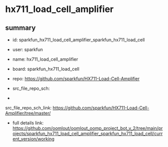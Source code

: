 # hx711_load_cell_amplifier
 
## summary 
* id: sparkfun_hx711_load_cell_amplifier_sparkfun_hx711_load_cell
* user: sparkfun
* name: hx711_load_cell_amplifier
* board: sparkfun_hx711_load_cell
* repo: https://github.com/sparkfun/HX711-Load-Cell-Amplifier



* src_file_repo_sch: 
*
 src_file_repo_sch_link: https://github.com/sparkfun/HX711-Load-Cell-Amplifier/tree/master/
* full details link: https://github.com/oomlout/oomlout_oomp_project_bot_v_2/tree/main/projects/sparkfun_hx711_load_cell_amplifier_sparkfun_hx711_load_cell/current_version/working  






